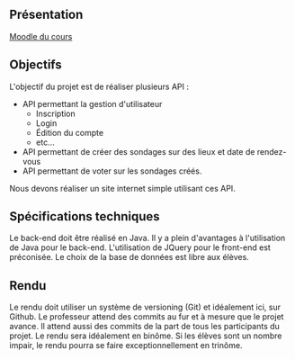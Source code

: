 ## Présentation
[Moodle du cours](https://learning.esiea.fr/course/view.php?id=447)

## Objectifs
L'objectif du projet est de réaliser plusieurs API :
* API permettant la gestion d'utilisateur
  * Inscription
  * Login
  * Édition du compte
  * etc...
* API permettant de créer des sondages sur des lieux et date de rendez-vous
* API permettant de voter sur les sondages créés.

Nous devons réaliser un site internet simple utilisant ces API.

## Spécifications techniques
Le back-end doit être réalisé en Java. Il y a plein d'avantages à l'utilisation de Java pour le back-end. L'utilisation de JQuery pour le front-end est préconisée. Le choix de la base de données est libre aux élèves.

## Rendu
Le rendu doit utiliser un système de versioning (Git) et idéalement ici, sur Github. Le professeur attend des commits au fur et à mesure que le projet avance. Il attend aussi des commits de la part de tous les participants du projet. 
Le rendu sera idéalement en binôme. Si les élèves sont un nombre impair, le rendu pourra se faire exceptionnellement en trinôme.
